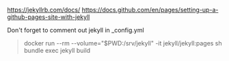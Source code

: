 https://jekyllrb.com/docs/
https://docs.github.com/en/pages/setting-up-a-github-pages-site-with-jekyll

Don't forget to comment out jekyll in _config.yml

> docker run --rm --volume="$PWD:/srv/jekyll" -it jekyll/jekyll:pages sh
> bundle exec jekyll build
